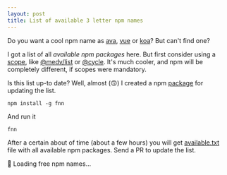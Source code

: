 ```yaml
---
layout: post
title: List of available 3 letter npm names
---
```


Do you want a cool npm name as [ava](https://www.npmjs.com/package/ava), [vue](https://www.npmjs.com/package/vue) or [koa](https://www.npmjs.com/package/koa)?
But can't find one?

I got a list of all _available npm packages_ here. But first consider using a [scope](https://docs.npmjs.com/misc/scope),
like [@medv/list](https://www.npmjs.com/package/@medv/list) or [@cycle](https://github.com/cyclejs/cyclejs). 
It's much cooler, and npm will be completely different, if scopes were mandatory.

Is this list up-to date? Well, almost (🙃) I created a npm [package](https://github.com/antonmedv/find-npm-name) for updating the list.

```
npm install -g fnn
```

And run it

```
fnn
```

After a certain about of time (about a few hours) you will get [available.txt](https://github.com/antonmedv/find-npm-name/blob/master/available.txt) 
file with all available npm packages. Send a PR to update the list.

<div class="npm-names">🚀 Loading free npm names...</div>
<script>
  function load() {
    fetch('https://raw.githubusercontent.com/antonmedv/find-npm-name/master/available.txt?1')
    .then(res => res.text())
    .then(data => show(data))
  }
  
  function show(data) {
    const html = data.split('\n').map(name => `<a href="https://www.npmjs.com/package/${name}" target="_blank">${name}</a>`)
    document.querySelector('.npm-names').innerHTML = html.join(' ')
  }
  
  if (document.readyState !== 'loading') {
    load()
  } else {
    document.addEventListener('DOMContentLoaded', load)
  }
</script>
